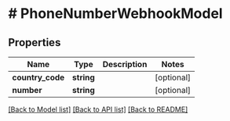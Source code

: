 # # PhoneNumberWebhookModel

## Properties

Name | Type | Description | Notes
------------ | ------------- | ------------- | -------------
**country_code** | **string** |  | [optional]
**number** | **string** |  | [optional]

[[Back to Model list]](../../README.md#models) [[Back to API list]](../../README.md#endpoints) [[Back to README]](../../README.md)
